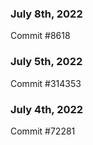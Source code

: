 ### July 8th, 2022

Commit #8618

### July 5th, 2022

Commit #314353


### July 4th, 2022

Commit #72281
